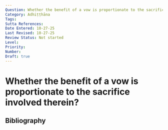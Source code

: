 ```yaml
---
Question: Whether the benefit of a vow is proportionate to the sacrifice involved therein?
Category: Adhiṭṭhāna
Tags: 
Sutta References: 
Date Entered: 10-27-25
Last Revised: 10-27-25
Review Status: Not started
Level: 
Priority: 
Number: 
Draft: true
---
```


# Whether the benefit of a vow is proportionate to the sacrifice involved therein?

## Bibliography

<!-- 

Notes:



-->